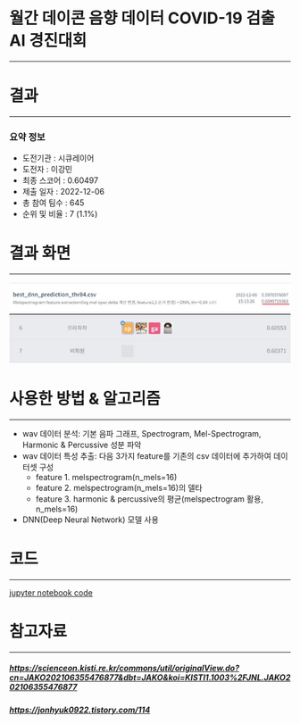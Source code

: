 # 월간 데이콘 음향 데이터 COVID-19 검출 AI 경진대회
---
# 결과
---
### 요약 정보
* 도전기관 : 시큐레이어
* 도전자 : 이강민
* 최종 스코어 : 0.60497
* 제출 일자 : 2022-12-06
* 총 참여 팀수 : 645
* 순위 및 비율 : 7 (1.1%)

# 결과 화면
---
![final_rank_and_score](./img/rank_score.JPG)


# 사용한 방법 & 알고리즘
---
* wav 데이터 분석: 기본 음파 그래프, Spectrogram, Mel-Spectrogram, Harmonic & Percussive 성분 파악
* wav 데이터 특성 추출: 다음 3가지 feature를 기존의 csv 데이터에 추가하여 데이터셋 구성
	- feature 1. melspectrogram(n_mels=16)
	- feature 2. melspectrogram(n_mels=16)의 델타
	- feature 3. harmonic & percussive의 평균(melspectrogram 활용, n_mels=16)
* DNN(Deep Neural Network) 모델 사용

# 코드
---
[jupyter notebook code](Audio_data_COVID-19_detection_monthly_Dacon_final.ipynb)

# 참고자료
---
##### https://scienceon.kisti.re.kr/commons/util/originalView.do?cn=JAKO202106355476877&dbt=JAKO&koi=KISTI1.1003%2FJNL.JAKO202106355476877
##### https://jonhyuk0922.tistory.com/114


```python

```
